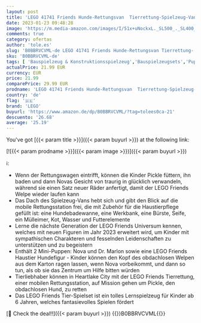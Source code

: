 ```yaml
---
layout: post
title: 'LEGO 41741 Friends Hunde-Rettungsvan  Tierrettung-Spielzeug-Van mit Haustieren und Mini-Puppen aus 2023  Tier-Spielzeug für Mädchen und Jungen ab 6 Jahren'
date: 2023-01-23 09:48:28
image: 'https://m.media-amazon.com/images/I/51x+uNockxL._SL500_._SL400_.jpg'
comments: true
category: ofertas
author: 'tole.es'
slug: 'B0BBRVCVML-de LEGO 41741 Friends Hunde-Rettungsvan Tierrettung-...'
sku: 'B0BBRVCVML-de'
tags: [ 'Bauspielzeug & Konstruktionsspielzeug','Bauspielzeugsets','Puppen & Zubehör','Puppensets','Spielzeug','lego','🇩🇪', ]
actualPrice: 21.99 EUR
currency: EUR
price: 21.99
comparePrice: 29.99 EUR
prodname: 'LEGO 41741 Friends Hunde-Rettungsvan  Tierrettung-Spielzeug-Van mit Haustieren und Mini-Puppen aus 2023  Tier-Spielzeug für Mädchen und Jungen ab 6 Jahren'
country: 'de'
flag: '🇩🇪'
brand: 'LEGO'
buyurl: 'https://www.amazon.de/dp/B0BBRVCVML/?tag=tolees0ca-21'
descuento: '26.68'
average: '25.19'
---
```


You've got [{{< param title >}}]({{< param buyurl >}}) at the following link:

[![{{< param prodname >}}]({{< param image >}})]({{< param buyurl >}})

ℹ️:

- Wenn der Rettungswagen eintrifft, können die Kinder Pickle füttern, ihn baden und dann Novas Gesicht von traurig in glücklich verwandeln, während sie einen Satz neuer Räder anfertigt, damit der LEGO Friends Welpe wieder laufen kann
- Das Dach des Spielzeug-Vans hebt sich und gibt den Blick auf die mobile Rettungsstation frei, die mit Zubehör für die Haustierpflege gefüllt ist: eine Hundebadewanne, eine Werkbank, eine Bürste, Seife, ein Mülleimer, Kot, Wasser und Futterelemente
- Lerne die nächste Generation der LEGO Friends Universum kennen, welches mit neuen Figuren im Jahr 2023 erweitert wird, um Kinder mit sympathischen Charakteren und fesselnden Leidenschaften zu unterstützen und zu begeistern
- Enthält 2 Mini-Puppen: Nova und Dr. Marlon sowie eine LEGO Friends Haustier Hundefigur - Kinder können den Kopf des obdachlosen Welpen aus dem Karton ragen lassen, wenn Nova vorbeikommt, und dann so tun, als ob sie das Zentrum um Hilfe bitten würden
- Tierliebhaber können in Heartlake City mit der LEGO Friends Tierrettung, einer mobilen Rettungsstation, auf Mission gehen um Pickle, den obdachlosen Hund, zu retten
- Das LEGO Friends Tier-Spielset ist ein tolles Lernspielzeug für Kinder ab 6 Jahren, welches fantasievolles Spielen fördert

[🛒 Check the deal!!]({{< param buyurl >}})
{{<world>}}B0BBRVCVML{{</world>}}
